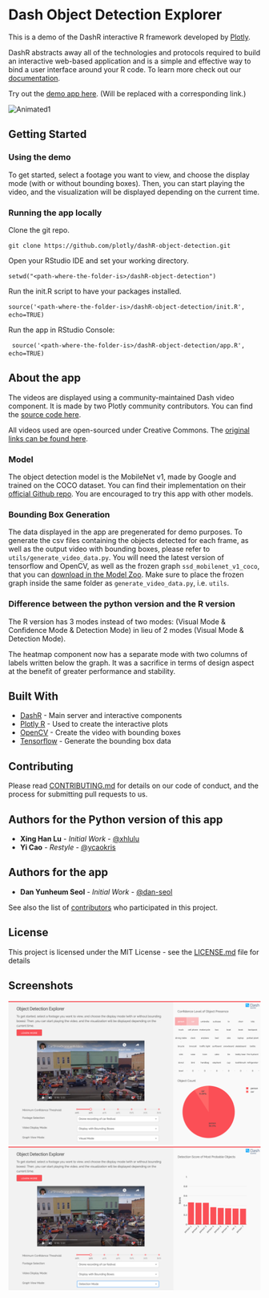 # Dash Object Detection Explorer

This is a demo of the DashR interactive R framework developed by [Plotly](https://plot.ly/).

DashR abstracts away all of the technologies and protocols required to build an interactive web-based application and is a simple and effective way to bind a user interface around your R code. To learn more check out our [documentation](https://dashr-docs.herokuapp.com/).

Try out the [demo app here](https://dash-object-detection.plot.ly/). (Will be replaced with a corresponding link.)

![Animated1](images/Screencast.gif)

## Getting Started

### Using the demo

To get started, select a footage you want to view, and choose the display mode (with or without bounding boxes). Then, you can start playing the video, and the visualization will be displayed depending on the current time.

### Running the app locally
 
Clone the git repo.
```
git clone https://github.com/plotly/dashR-object-detection.git

```

Open your RStudio IDE and set your working directory.
```
setwd("<path-where-the-folder-is>/dashR-object-detection")
```

Run the init.R script to have your packages installed.
```
source('<path-where-the-folder-is>/dashR-object-detection/init.R', echo=TRUE)
```

Run the app in RStudio Console:
```
 source('<path-where-the-folder-is>/dashR-object-detection/app.R', echo=TRUE)
```

## About the app
The videos are displayed using a community-maintained Dash video component. It is made by two Plotly community contributors. You can find the [source code here](https://github.com/SkyRatInd/Video-Engine-Dash).

All videos used are open-sourced under Creative Commons. The [original links can be found here](data/original_footage.md).

### Model
The object detection model is the MobileNet v1, made by Google and trained on the COCO dataset. You can find their implementation on their [official Github repo](https://github.com/tensorflow/models/blob/master/research/slim/nets/mobilenet_v1.md). You are encouraged to try this app with other models.

### Bounding Box Generation
The data displayed in the app are pregenerated for demo purposes. To generate the csv files containing the objects detected for each frame, as well as the output video with bounding boxes, please refer to `utils/generate_video_data.py`. You will need the latest version of tensorflow and OpenCV, as well as the frozen graph `ssd_mobilenet_v1_coco`, that you can [download in the Model Zoo](https://github.com/tensorflow/models/blob/master/research/object_detection/g3doc/detection_model_zoo.md). Make sure to place the frozen graph inside the same folder as `generate_video_data.py`, i.e. `utils`.

### Difference between the python version and the R version
The R version has 3 modes instead of two modes: (Visual Mode & Confidence Mode & Detection Mode) in lieu of 2 modes (Visual Mode & Detection Mode).

The heatmap component now has a separate mode with two columns of labels written below the graph. It was a sacrifice in terms of design aspect at the benefit of greater performance and stability.

## Built With

* [DashR](https://dash.plot.ly/) - Main server and interactive components
* [Plotly R](https://plot.ly/r/) - Used to create the interactive plots
* [OpenCV](https://docs.opencv.org/) - Create the video with bounding boxes
* [Tensorflow](https://www.tensorflow.org/api_docs/) - Generate the bounding box data

## Contributing

Please read [CONTRIBUTING.md](CONTRIBUTING.md) for details on our code of conduct, and the process for submitting pull requests to us.

## Authors for the Python version of this app

* **Xing Han Lu** - *Initial Work* - [@xhlulu](https://github.com/xhlulu)
* **Yi Cao** - *Restyle* - [@ycaokris](https://github.com/ycaokris)

## Authors for the app
* **Dan Yunheum Seol** - *Initial Work* - [@dan-seol](https://github.com/dan-seol)

See also the list of [contributors](https://github.com/your/project/contributors) who participated in this project.

## License

This project is licensed under the MIT License - see the [LICENSE.md](LICENSE.md) file for details

## Screenshots
![Screenshot1](images/Screenshot1.png)
![Screenshot2](images/Screenshot2.png)
